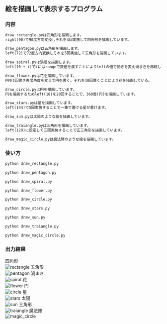 ## 絵を描画して表示するプログラム
### 内容
```md
draw_rectangle.pyは四角形を描画します。
right(90)で90度方向変換しそれを4回実施して四角形を描画しています。

draw_pentagon.pyは五角形を描画します。
left(72)で72度方向変換しそれを5回実施して五角形を描画しています。

draw_spiral.pyは渦巻を描画します。
left(10 + i)でiにはrangeで数値を渡すことによりleftの値で動きを変え渦まきを再現している。

draw_flower.pyは花を描画しています。
円を1回書き再度角度を変えて円を書く。それを10回書くことにより花を描画している。

draw_circle.pyは円を描画しています。
円を描画するためleft(18)を20回することで、360度(円)を描画しています。

draw_stars.pyは星を描画しています。
left(144)で5回実施することで一筆で書ける星が書けます。

draw_sun.pyは太陽のような絵を描画しています。

draw_traiangle.pyは三角形を描画しています。
left(120)に設定して三回実施することで正三角形を描画しています。

draw_magic_circle.pyは魔法陣のような絵を描画しています。
```
### 使い方
```md
python draw_rectangle.py

python draw_pentagon.py

python draw_spiral.py

python draw_flower.py

python draw_circle.py

python draw_stars.py

python draw_sun.py

python draw_traiangle.py

python draw_magic_circle.py
```
### 出力結果
四角形  
![rectangle](DrawShape/image/rectangle.JPG)
五角形  
![pentagon](DrawShape/image/pentagon.JPG)
渦まき  
![spiral](DrawShape/image/spiral.JPG)
花  
![flower](DrawShape/image/flower.JPG)
円  
![circle](DrawShape/image/circle.JPG)
星  
![stars](DrawShape/image/stars.JPG)
太陽  
![sun](DrawShape/image/sun.JPG)
三角形  
![traiangle](DrawShape/image/traiangle.JPG)
魔法陣  
![magic_circle](DrawShape/image/magic_circle.JPG)
